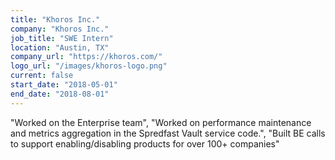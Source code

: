 ```yaml
---
title: "Khoros Inc."
company: "Khoros Inc."
job_title: "SWE Intern"
location: "Austin, TX"
company_url: "https://khoros.com/"
logo_url: "/images/khoros-logo.png"
current: false
start_date: "2018-05-01"
end_date: "2018-08-01"
---
```

"Worked on the Enterprise team",
"Worked on performance maintenance and metrics aggregation in the Spredfast Vault service code.",
"Built BE calls to support enabling/disabling products for over 100+ companies"
